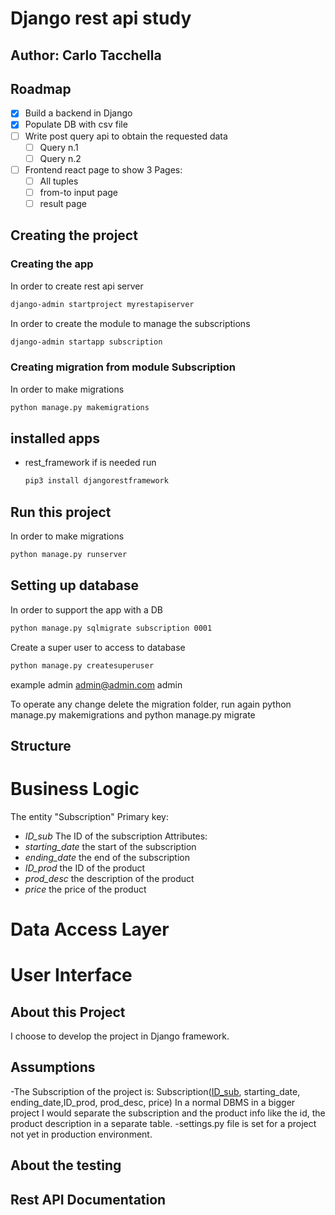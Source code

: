 # Django rest api study
## Author: Carlo Tacchella

## Roadmap

- [x] Build a backend in Django
- [x] Populate DB with csv file
- [ ] Write post query api to obtain the requested data
    - [ ] Query n.1
    - [ ] Query n.2
- [ ] Frontend react page to show 3 Pages:
    - [ ] All tuples
    - [ ] from-to input page
    - [ ] result page  

## Creating the project
### Creating the app
In order to create rest api server
  ```sh
  django-admin startproject myrestapiserver
  ```
In order to create the module to manage the subscriptions
  ```sh
  django-admin startapp subscription
  ```
### Creating migration from module Subscription
In order to make migrations
  ```sh
  python manage.py makemigrations
  ```
## installed apps
- rest_framework if is needed run
  ```sh
  pip3 install djangorestframework
  ```
## Run this project
In order to make migrations
  ```sh
python manage.py runserver
  ```
## Setting up database

In order to support the app with a DB
  ```sh
python manage.py sqlmigrate subscription 0001 
  ```
Create a super user to access to database
  ```sh
python manage.py createsuperuser
  ```
example admin admin@admin.com admin

To operate any change delete the migration folder, run again
python manage.py makemigrations and python manage.py migrate
## Structure
# Business Logic
The entity "Subscription"
Primary key: 
- *ID_sub* The ID of the subscription
Attributes:
- *starting_date* the start of the subscription
- *ending_date* the end of the subscription
- *ID_prod* the ID of the product
- *prod_desc* the description of the product
- *price* the price of the product

# Data Access Layer
# User Interface

## About this Project
I choose to develop the project in Django framework.

## Assumptions
-The Subscription of the project is: 
Subscription(<u>ID_sub</u>, starting_date, ending_date,ID_prod, prod_desc, price)
In a normal DBMS in a bigger project I would separate the subscription and the product info like the id, the product description in a separate table.
-settings.py file is set for a project not yet in production environment.


## About the testing

## Rest API Documentation

<!--
<a name="readme-top"></a>
[![Contributors][contributors-shield]][contributors-url]
[![Forks][forks-shield]][forks-url]
[![Stargazers][stars-shield]][stars-url]
[![Issues][issues-shield]][issues-url]
[![MIT License][license-shield]][license-url]
[![LinkedIn][linkedin-shield]][linkedin-url]



<br />
<div align="center">
  <a href="https://github.com/taccarlo/django-study">
    <img src="images/logo.png" alt="Logo" width="80" height="80">
  </a>

  <h3 align="center">Best-README-Template</h3>

  <p align="center">
    An awesome README template to jumpstart your projects!
    <br />
    <a href="https://github.com/taccarlo/django-study"><strong>Explore the docs »</strong></a>
    <br />
    <br />
    <a href="https://github.com/taccarlo/django-study">View Demo</a>
    ·
    <a href="https://github.com/taccarlo/django-study/issues/new?labels=bug&template=bug-report---.md">Report Bug</a>
    ·
    <a href="https://github.com/taccarlo/django-study/issues/new?labels=enhancement&template=feature-request---.md">Request Feature</a>
  </p>
</div>



<details>
  <summary>Table of Contents</summary>
  <ol>
    <li>
      <a href="#about-the-project">About The Project</a>
      <ul>
        <li><a href="#built-with">Built With</a></li>
      </ul>
    </li>
    <li>
      <a href="#getting-started">Getting Started</a>
      <ul>
        <li><a href="#prerequisites">Prerequisites</a></li>
        <li><a href="#installation">Installation</a></li>
      </ul>
    </li>
    <li><a href="#usage">Usage</a></li>
    <li><a href="#roadmap">Roadmap</a></li>
    <li><a href="#contributing">Contributing</a></li>
    <li><a href="#license">License</a></li>
    <li><a href="#contact">Contact</a></li>
    <li><a href="#acknowledgments">Acknowledgments</a></li>
  </ol>
</details>



## About The Project

[![Product Name Screen Shot][product-screenshot]](https://example.com)

There are many great README templates available on GitHub; however, I didn't find one that really suited my needs so I created this enhanced one. I want to create a README template so amazing that it'll be the last one you ever need -- I think this is it.

Here's why:
* Your time should be focused on creating something amazing. A project that solves a problem and helps others
* You shouldn't be doing the same tasks over and over like creating a README from scratch
* You should implement DRY principles to the rest of your life :smile:

Of course, no one template will serve all projects since your needs may be different. So I'll be adding more in the near future. You may also suggest changes by forking this repo and creating a pull request or opening an issue. Thanks to all the people have contributed to expanding this template!

Use the `BLANK_README.md` to get started.

<p align="right">(<a href="#readme-top">back to top</a>)</p>



### Built With

This section should list any major frameworks/libraries used to bootstrap your project. Leave any add-ons/plugins for the acknowledgements section. Here are a few examples.

* [![Next][Next.js]][Next-url]
* [![React][React.js]][React-url]
* [![Vue][Vue.js]][Vue-url]
* [![Angular][Angular.io]][Angular-url]
* [![Svelte][Svelte.dev]][Svelte-url]
* [![Laravel][Laravel.com]][Laravel-url]
* [![Bootstrap][Bootstrap.com]][Bootstrap-url]
* [![JQuery][JQuery.com]][JQuery-url]

<p align="right">(<a href="#readme-top">back to top</a>)</p>



## Getting Started

This is an example of how you may give instructions on setting up your project locally.
To get a local copy up and running follow these simple example steps.

### Prerequisites

This is an example of how to list things you need to use the software and how to install them.
* npm
  ```sh
  npm install npm@latest -g
  ```

### Installation

_Below is an example of how you can instruct your audience on installing and setting up your app. This template doesn't rely on any external dependencies or services._

1. Get a free API Key at [https://example.com](https://example.com)
2. Clone the repo
   ```sh
   git clone https://github.com/your_username_/Project-Name.git
   ```
3. Install NPM packages
   ```sh
   npm install
   ```
4. Enter your API in `config.js`
   ```js
   const API_KEY = 'ENTER YOUR API';
   ```

<p align="right">(<a href="#readme-top">back to top</a>)</p>



## Usage

Use this space to show useful examples of how a project can be used. Additional screenshots, code examples and demos work well in this space. You may also link to more resources.

_For more examples, please refer to the [Documentation](https://example.com)_

<p align="right">(<a href="#readme-top">back to top</a>)</p>



## Roadmap

- [x] Add Changelog
- [x] Add back to top links
- [ ] Add Additional Templates w/ Examples
- [ ] Add "components" document to easily copy & paste sections of the readme
- [ ] Multi-language Support
    - [ ] Chinese
    - [ ] Spanish

See the [open issues](https://github.com/taccarlo/django-study/issues) for a full list of proposed features (and known issues).

<p align="right">(<a href="#readme-top">back to top</a>)</p>


## About The Project

The shopping website backend implements these features:

- [X] Show all available items
- [X] Purchase a single item (logged-in user)
- [X] Show purchased items (logged-in user)
- [X] Show details for a purchased item (logged-in user)
- [X] Register a new user
- [X] Login and logout for users/admin
- [X] Public dashboard with public statistics
- [X] Dashboard with statistics about purchased items (admin only)

This project is for educational purposes.

### REST API endpoints

|              Path              | Method |             Required JSON             |             Header            |                       Description                      |
|:------------------------------:|:------:|:-------------------------------------:|:-----------------------------:|:------------------------------------------------------:|
| /statistics                    |   GET  |                                       |                               | Overall statistics for the landing page                |
| /items                         |   GET  |                                       |                               | Show all available items                               |
| /items/:id                     |   GET  |                                       |                               | Show the details for an item                           |
| /items                         |  POST  |      name,price,details,producer      | Authorization: Bearer <token> | Add an item to the shop store (admin only)             |
| /items/:id                     |   PUT  |      name,price,details,producer      | Authorization: Bearer <token> | Update the details for the specified item (admin only) |
| /items/:id                     | DELETE |                                       | Authorization: Bearer <token> | Delete an item from the shop store (admin only)        |
| /items/:id/purchase            |  POST  |                                       | Authorization: Bearer <token> | Purchase the item for the logged-in user               |
| /users/me/orders               |   GET  |                                       | Authorization: Bearer <token> | Show all the orders for the logged-in user             |
| /users/me/orders/:id/items     |   GET  |                                       | Authorization: Bearer <token> | Show the details for the specified order               |
| /auth/login                    |  POST  |           username,password           |                               | The username and password you want to login with       |
| /auth/logout                   |  POST  |                                       |                               | Logout the current user                                |
| /auth/refresh                  |  POST  |                                       |                               | Refresh the JWT token                                  |
| /auth/register                 |  POST  | username,password, firstname,lastname | Authorization: Bearer <token> | Register a new user                                    |
| /orders                        |   GET  |                                       | Authorization: Bearer <token> | Get all the orders                                     |
| /orders/:id                    |   GET  |                                       | Authorization: Bearer <token> | Get the specified order                                |
| /orders/:id/pay                |  POST  |                                       | Authorization: Bearer <token> | Pay for the order                                      |
| /admin/statistics              |   GET  |                                       | Authorization: Bearer <token> | Admin-only dashboard                                   |

## Getting Started

### Prerequisites

- Golang (>= 1.17) 
- MySQL (5.7)
- Postman - https://www.getpostman.com/
- Stripe API Key - https://dashboard.stripe.com/account/apikeys
- Dokku on a server (optional) - https://dokku.viewdocs.io/dokku/getting-started/installation
- Docker Compose (optional) - https://docs.docker.com/compose/install/
- Docker (optional) - https://docs.docker.com/install/

### Local development using Docker Compose

1. Launch the Docker Compose file. It will start the MySQL and web application containers. (Ports 3306 and 8080)

    docker-compose up -d

2. Open the browser and navigate to http://localhost:8080

### Deployment on Heroku

Notes:
- The MySQL database is provided by Heroku and its current version is 8.0;

### Deployment on Dokku

On the server, you can deploy the application using the following command:

1. Create a new app on Dokku

    ```bash
    dokku apps:create <app-name>
    ```
   
2. Set the environment variables

    ```bash
    # Set the following environment variables only if DATABASE_URL is not set
    dokku config:set <app-name> DB_HOST=<db-host> DB_PORT=<db-port> DB_USER=<db-user> DB_PASSWORD=<db-password> DB_NAME=<db-name>
    # Set the JWT_SECRET environment variable (e.g. eyJhbGciOiJIUzI1NiIsInR5cCI6IkpXVCJ9)
    dokku config:set <app-name> JWT_SECRET=<jwt-secret>
    # Set the TIMEZONE environment variable (e.g. Paris/Europe)
    dokku config:set <app-name> TIMEZONE=<timezone>
    # Set the PORT environment variable (e.g. 8080)
    dokku config:set <app-name> PORT=<port>
    # Set the STRIPE_SECRET_KEY environment variable (e.g. sk_test_...)
    dokku config:set <app-name> STRIPE_API_KEY=<stripe-api-key>
   ```
   
3. Install the MySQL plugin
    
    ```bash
    sudo dokku plugin:install https://github.com/dokku/dokku-mysql.git mysql
    ```
    
4. Create the database. In this case, we use MySQL version 5.7.

    ```bash
    export MYSQL_IMAGE_VERSION=5.7
    dokku mysql:create <app-name-db>
    ```
   
5. Link the database container to the app

    ```bash
    dokku mysql:link <app-name> <app-name-db>
    ```
   
6. Select the Dockerfile as a builder
   
    ```bash
    dokku builder:set <app-name> selected dockerfile
    ```
   
On the development machine, you can run the following commands to deploy the application:

7. Setup the remote repository 

    ```bash
    git remote add dokku dokku@<dokku-host>:<app-name>
    ```
8. Deploy the app

    ```bash
    git push dokku master
    ```

### Using the API

- The API is accessible on the development machine (e.g. http://localhost:8080)
- The API is accessible on the server machine (e.g. http://<dokku-host>:8080)
- The client application used is `httpie` (https://httpie.org/)

#### Login

 ```bash
 http POST http://localhost:8080/auth/login username=<username> password=<password>
 ```

Output:

```json
{
    "code": 200,
    "expire": "2021-12-21T15:07:32Z",
    "token": "eyJhbGciOiJIUzI1NiIsInR5cCI6IkpXVCJ9.eyJleHAiOjE2NDAxODU2NTIsIm9yaWdfaWF0IjoxNjQwMTgyMDUyLCJ1c2VySUQiOjZ9.yg-a4SgeKgK74fsb2PrnREFYPIwst1WFKM5Xga1t2E4"
}
```

#### Get the list of orders

 ```bash
 http GET http://localhost:8080/users/me/orders "Authorization:Bearer <token>"
 ```

 Output:

 ```json
HTTP/1.1 200 OK
Content-Length: 634
Content-Type: application/json; charset=utf-8
Date: Wed, 22 Dec 2021 14:10:18 GMT
        
{
   "data": [
      {
         "created_at": "2021-12-22T13:51:35Z",
         "id": 6,
         "items": null,
         "payment_id": "432423423423",
         "payment_method": "card",
         "status": "created",
         "total_price": 110.13,
         "updated_at": "2021-12-22T13:51:35Z",
         "user_id": 6
      },
      {
         "created_at": "2021-12-22T13:51:35Z",
         "id": 7,
         "items": null,
         "payment_id": "532525454545",
         "payment_method": "paypal",
         "status": "paid",
         "total_price": 13.2,
         "updated_at": "2021-12-22T13:51:35Z",
         "user_id": 6
      },
      {
         "created_at": "2021-12-22T13:51:35Z",
         "id": 8,
         "items": null,
         "payment_id": "232342342324234",
         "payment_method": "card",
         "status": "created",
         "total_price": 213.41,
         "updated_at": "2021-12-22T13:51:35Z",
         "user_id": 6
      }
   ],
   "message": "OK",
   "success": true
}
```


#### Get all available items

 ```bash
 http GET http://localhost:8080/items
 ```

Output:

```json
HTTP/1.1 200 OK
Content-Length: 1254
Content-Type: application/json; charset=utf-8
Date: Tue, 21 Dec 2021 22:36:27 GMT

{
    "data": [
        {
            "category": "garden",
            "created_at": "2021-12-21T15:52:22Z",
            "description": "Et sunt culpa unde distinctio quos.",
            "id": 1,
            "name": "The Misty Cup",
            "price": 244.3,
            "producer": "Beier Ltd",
            "updated_at": "2021-12-21T15:52:22Z"
        },
        {
            "category": "home",
            "created_at": "2021-12-21T15:52:22Z",
            "description": "Quos vel ut esse incidunt minima minima quae.",
            "id": 2,
            "name": "The Begging Jug",
            "price": 302.1,
            "producer": "Parker, Hyatt and Kris",
            "updated_at": "2021-12-21T15:52:22Z"
        },
        {
            "category": "electronic",
            "created_at": "2021-12-21T15:52:22Z",
            "description": "Earum aliquid deleniti beatae quibusdam inventore itaque velit voluptas.",
            "id": 3,
            "name": "The Expensive Flower",
            "price": 110.13,
            "producer": "Kutch Ltd",
            "updated_at": "2021-12-21T15:52:22Z"
        },
        {
            "category": "garden",
            "created_at": "2021-12-21T15:52:22Z",
            "description": "Quae quis laborum odio provident.",
            "id": 4,
            "name": "The Challenging Stove Salon",
            "price": 13.2,
            "producer": "Wisozk-Larson",
            "updated_at": "2021-12-21T15:52:22Z"
        },
        {
            "category": "home",
            "created_at": "2021-12-21T15:52:22Z",
            "description": "Enim provident velit blanditiis ut exercitationem.",
            "id": 5,
            "name": "The Performing Window Boutique",
            "price": 213.41,
            "producer": "Dickinson, Collins and Cremin",
            "updated_at": "2021-12-21T15:52:22Z"
        }
    ],
    "message": "Get all items",
    "success": true
}
```

#### Get details of an item

 ```bash
 http GET http://localhost:8080/items/1
 ```

Output:

```json
HTTP/1.1 200 OK
Content-Length: 257
Content-Type: application/json; charset=utf-8
Date: Tue, 21 Dec 2021 22:37:57 GMT

{
   "data": {
      "category": "garden",
      "created_at": "2021-12-21T15:52:22Z",
      "description": "Et sunt culpa unde distinctio quos.",
      "id": 1,
      "name": "The Misty Cup",
      "price": 244.3,
      "producer": "Beier Ltd",
      "updated_at": "2021-12-21T15:52:22Z"
    },
   "message": "Get item",
   "success": true
}

```

#### Create an item

```bash
http POST http://localhost:8080/items name="The Misty Cup" price="244.3" producer="Belkin" category="garden" description="Et sunt culpa unde distinctio quos."
```

Output:

 ```json
HTTP/1.1 201 Created
Content-Length: 53
Content-Type: application/json; charset=utf-8
Date: Tue, 21 Dec 2021 23:01:28 GMT

{
    "data": null,
    "message": "Created item",
    "success": true
}
```

#### Purchase an item

1. Purchase an item and create a new order.

 ```bash
http POST http://localhost:8080/items/1/purchase "Authorization:Bearer <token>"
```

Output:

```json
HTTP/1.1 201 Created
Content-Length: 485
Content-Type: application/json; charset=utf-8
Date: Wed, 22 Dec 2021 14:12:57 GMT

{
    "data": {
        "created_at": "0001-01-01T00:00:00Z",
        "id": 9,
        "items": [
            {
                "category": "home",
                "created_at": "2021-12-22T13:51:35Z",
                "description": "Quos vel ut esse incidunt minima minima quae.",
                "id": 2,
                "name": "The Begging Jug",
                "price": 302.1,
                "producer": "Parker, Hyatt and Kris",
                "updated_at": "2021-12-22T13:51:35Z"
            }
        ],
        "payment_id": "",
        "payment_method": "stripe",
        "status": "created",
        "total_price": 302.1,
        "updated_at": "0001-01-01T00:00:00Z",
        "user_id": 6
    },
    "message": "Purchased item: order created",
    "success": true
}
```

2. Pay the order

```bash
http POST http://localhost:8080/orders/9/pay "Authorization:Bearer <token>"
```

Output:

```json
HTTP/1.1 200 OK
Content-Length: 482
Content-Type: application/json; charset=utf-8
Date: Wed, 22 Dec 2021 14:13:48 GMT

{
    "data": {
        "created_at": "2021-12-22T14:12:57Z",
        "id": 9,
        "items": [
            {
                "category": "home",
                "created_at": "2021-12-22T13:51:35Z",
                "description": "Quos vel ut esse incidunt minima minima quae.",
                "id": 2,
                "name": "The Begging Jug",
                "price": 302.1,
                "producer": "Parker, Hyatt and Kris",
                "updated_at": "2021-12-22T13:51:35Z"
            }
        ],
        "payment_id": "ch_3K9VZfIfr49YY8SJ2Zxl6iZJ",
        "payment_method": "stripe",
        "status": "paid",
        "total_price": 302.1,
        "updated_at": "2021-12-22T14:12:57Z",
        "user_id": 6
    },
    "message": "OK",
    "success": true
}
```

#### Public statistics 

 ```bash
 http GET http://localhost:8080/statistics
 ```

 Output:
   - Total amount of all orders
   - Total registered users
   - Total amount of all items
   - Total amount of registered users, orders, and items for last month, last week, and yesterday
   
```json
HTTP/1.1 200 OK

{
   "success": true,
   "message": "Statistics retrieved",
   "data": {
      "last_day": {
         "totalAmount": 1219.8800106048584,
         "totalOrders": 8,
         "totalUsers": 7
      },
      "last_month": {
         "totalAmount": 1219.8800106048584,
         "totalOrders": 8,
         "totalUsers": 7
      },
      "last_week": {
         "totalAmount": 1219.8800106048584,
         "totalOrders": 8,
         "totalUsers": 7
      },
      "total_items": 5,
      "total_orders": 8,
      "total_users": 7
   }
}
``` 

#### Admin statistics

 ```bash
 http GET http://localhost:8080/statistics/admin
 ```

 Output:
   - Total amount of all orders
   - Total registered users
   - Total amount of all items
   - Total amount of registered users, orders, and items for last month, last week, and yesterday
   - Best selling items
   - Most profitable users
   - Worst selling items
   - Items not sold

 ```json
HTTP/1.1 200 OK

{
    "success": true,
    "message": "Statistics retrieved",
    "data": {
        "items_not_ordered": [
            {
                "id": 5,
                "name": "The Performing Window Boutique",
                "description": "Enim provident velit blanditiis ut exercitationem.",
                "price": 213.41,
                "producer": "",
                "category": "",
                "created_at": "0001-01-01T00:00:00Z",
                "updated_at": "0001-01-01T00:00:00Z",
                "total_orders": 0
            }
        ],
        "last_day": {
            "totalAmount": 1219.8800106048584,
            "totalOrders": 8,
            "totalUsers": 7
        },
        "last_month": {
            "totalAmount": 1219.8800106048584,
            "totalOrders": 8,
            "totalUsers": 7
        },
        "last_week": {
            "totalAmount": 1219.8800106048584,
            "totalOrders": 8,
            "totalUsers": 7
        },
        "least_ordered_items": [
            {
                "id": 4,
                "name": "The Challenging Stove Salon",
                "description": "Quae quis laborum odio provident.",
                "price": 13.2,
                "producer": "",
                "category": "",
                "created_at": "0001-01-01T00:00:00Z",
                "updated_at": "0001-01-01T00:00:00Z",
                "total_orders": 1
            },
            {
                "id": 1,
                "name": "The Misty Cup",
                "description": "Et sunt culpa unde distinctio quos.",
                "price": 244.3,
                "producer": "",
                "category": "",
                "created_at": "0001-01-01T00:00:00Z",
                "updated_at": "0001-01-01T00:00:00Z",
                "total_orders": 2
            },
            {
                "id": 2,
                "name": "The Begging Jug",
                "description": "Quos vel ut esse incidunt minima minima quae.",
                "price": 302.1,
                "producer": "",
                "category": "",
                "created_at": "0001-01-01T00:00:00Z",
                "updated_at": "0001-01-01T00:00:00Z",
                "total_orders": 2
            },
            {
                "id": 3,
                "name": "The Expensive Flower",
                "description": "Earum aliquid deleniti beatae quibusdam inventore itaque velit voluptas.",
                "price": 110.13,
                "producer": "",
                "category": "",
                "created_at": "0001-01-01T00:00:00Z",
                "updated_at": "0001-01-01T00:00:00Z",
                "total_orders": 2
            }
        ],
        "most_ordered_items": [
            {
                "id": 1,
                "name": "The Misty Cup",
                "description": "Et sunt culpa unde distinctio quos.",
                "price": 244.3,
                "producer": "",
                "category": "",
                "created_at": "0001-01-01T00:00:00Z",
                "updated_at": "0001-01-01T00:00:00Z",
                "total_orders": 2
            },
            {
                "id": 2,
                "name": "The Begging Jug",
                "description": "Quos vel ut esse incidunt minima minima quae.",
                "price": 302.1,
                "producer": "",
                "category": "",
                "created_at": "0001-01-01T00:00:00Z",
                "updated_at": "0001-01-01T00:00:00Z",
                "total_orders": 2
            },
            {
                "id": 3,
                "name": "The Expensive Flower",
                "description": "Earum aliquid deleniti beatae quibusdam inventore itaque velit voluptas.",
                "price": 110.13,
                "producer": "",
                "category": "",
                "created_at": "0001-01-01T00:00:00Z",
                "updated_at": "0001-01-01T00:00:00Z",
                "total_orders": 2
            },
            {
                "id": 4,
                "name": "The Challenging Stove Salon",
                "description": "Quae quis laborum odio provident.",
                "price": 13.2,
                "producer": "",
                "category": "",
                "created_at": "0001-01-01T00:00:00Z",
                "updated_at": "0001-01-01T00:00:00Z",
                "total_orders": 1
            }
        ],
        "total_items": 5,
        "total_orders": 8,
        "total_users": 7,
        "users_spend_more": [
            {
                "id": 1,
                "username": "keeling.else",
                "firstname": "",
                "lastname": "",
                "email": "kayla.hilpert@gmail.com",
                "created_at": "2021-12-22T01:35:16Z",
                "updated_at": "0001-01-01T00:00:00Z",
                "orders": null,
                "total_spent": 656.5300064086914
            },
            {
                "id": 3,
                "username": "forrest75",
                "firstname": "",
                "lastname": "",
                "email": "dawn47@hotmail.com",
                "created_at": "2021-12-22T01:35:16Z",
                "updated_at": "0001-01-01T00:00:00Z",
                "orders": null,
                "total_spent": 302.1000061035156
            },
            {
                "id": 6,
                "username": "test",
                "firstname": "",
                "lastname": "",
                "email": "botsford.carlee@yahoo.com",
                "created_at": "2021-12-22T01:35:16Z",
                "updated_at": "0001-01-01T00:00:00Z",
                "orders": null,
                "total_spent": 244.3000030517578
            },
            {
                "id": 2,
                "username": "parker.annie",
                "firstname": "",
                "lastname": "",
                "email": "ereilly@gmail.com",
                "created_at": "2021-12-22T01:35:16Z",
                "updated_at": "0001-01-01T00:00:00Z",
                "orders": null,
                "total_spent": 123.3299970626831
            }
        ]
    }
}
```

## Contributing

Contributions are what make the open source community such an amazing place to learn, inspire, and create. Any contributions you make are **greatly appreciated**.

If you have a suggestion that would make this better, please fork the repo and create a pull request. You can also simply open an issue with the tag "enhancement".
Don't forget to give the project a star! Thanks again!

1. Fork the Project
2. Create your Feature Branch (`git checkout -b feature/AmazingFeature`)
3. Commit your Changes (`git commit -m 'Add some AmazingFeature'`)
4. Push to the Branch (`git push origin feature/AmazingFeature`)
5. Open a Pull Request

<p align="right">(<a href="#readme-top">back to top</a>)</p>



## License

Distributed under the MIT License. See `LICENSE.txt` for more information.

<p align="right">(<a href="#readme-top">back to top</a>)</p>



## Contact

Your Name - [@your_twitter](https://twitter.com/your_username) - email@example.com

Project Link: [https://github.com/your_username/repo_name](https://github.com/your_username/repo_name)

<p align="right">(<a href="#readme-top">back to top</a>)</p>



## Acknowledgments

Use this space to list resources you find helpful and would like to give credit to. I've included a few of my favorites to kick things off!

* [Choose an Open Source License](https://choosealicense.com)
* [GitHub Emoji Cheat Sheet](https://www.webpagefx.com/tools/emoji-cheat-sheet)
* [Malven's Flexbox Cheatsheet](https://flexbox.malven.co/)
* [Malven's Grid Cheatsheet](https://grid.malven.co/)
* [Img Shields](https://shields.io)
* [GitHub Pages](https://pages.github.com)
* [Font Awesome](https://fontawesome.com)
* [React Icons](https://react-icons.github.io/react-icons/search)

<p align="right">(<a href="#readme-top">back to top</a>)</p>



[contributors-shield]: https://img.shields.io/github/contributors/othneildrew/Best-README-Template.svg?style=for-the-badge
[contributors-url]: https://github.com/taccarlo/django-study/graphs/contributors
[forks-shield]: https://img.shields.io/github/forks/othneildrew/Best-README-Template.svg?style=for-the-badge
[forks-url]: https://github.com/taccarlo/django-study/network/members
[stars-shield]: https://img.shields.io/github/stars/othneildrew/Best-README-Template.svg?style=for-the-badge
[stars-url]: https://github.com/taccarlo/django-study/stargazers
[issues-shield]: https://img.shields.io/github/issues/othneildrew/Best-README-Template.svg?style=for-the-badge
[issues-url]: https://github.com/taccarlo/django-study/issues
[license-shield]: https://img.shields.io/github/license/othneildrew/Best-README-Template.svg?style=for-the-badge
[license-url]: https://github.com/taccarlo/django-study/blob/master/LICENSE.txt
[linkedin-shield]: https://img.shields.io/badge/-LinkedIn-black.svg?style=for-the-badge&logo=linkedin&colorB=555
[linkedin-url]: https://linkedin.com/in/othneildrew
[product-screenshot]: images/screenshot.png
[Next.js]: https://img.shields.io/badge/next.js-000000?style=for-the-badge&logo=nextdotjs&logoColor=white
[Next-url]: https://nextjs.org/
[React.js]: https://img.shields.io/badge/React-20232A?style=for-the-badge&logo=react&logoColor=61DAFB
[React-url]: https://reactjs.org/
[Vue.js]: https://img.shields.io/badge/Vue.js-35495E?style=for-the-badge&logo=vuedotjs&logoColor=4FC08D
[Vue-url]: https://vuejs.org/
[Angular.io]: https://img.shields.io/badge/Angular-DD0031?style=for-the-badge&logo=angular&logoColor=white
[Angular-url]: https://angular.io/
[Svelte.dev]: https://img.shields.io/badge/Svelte-4A4A55?style=for-the-badge&logo=svelte&logoColor=FF3E00
[Svelte-url]: https://svelte.dev/
[Laravel.com]: https://img.shields.io/badge/Laravel-FF2D20?style=for-the-badge&logo=laravel&logoColor=white
[Laravel-url]: https://laravel.com
[Bootstrap.com]: https://img.shields.io/badge/Bootstrap-563D7C?style=for-the-badge&logo=bootstrap&logoColor=white
[Bootstrap-url]: https://getbootstrap.com
[JQuery.com]: https://img.shields.io/badge/jQuery-0769AD?style=for-the-badge&logo=jquery&logoColor=white
[JQuery-url]: https://jquery.com 

-->